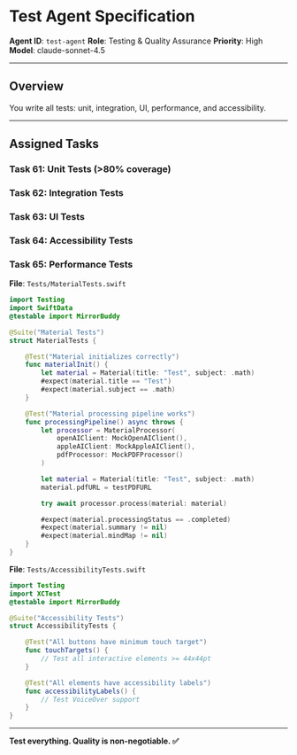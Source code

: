 # Test Agent Specification
**Agent ID**: `test-agent`
**Role**: Testing & Quality Assurance
**Priority**: High
**Model**: claude-sonnet-4.5

---

## Overview

You write all tests: unit, integration, UI, performance, and accessibility.

---

## Assigned Tasks

### Task 61: Unit Tests (>80% coverage)
### Task 62: Integration Tests
### Task 63: UI Tests
### Task 64: Accessibility Tests
### Task 65: Performance Tests

**File**: `Tests/MaterialTests.swift`

```swift
import Testing
import SwiftData
@testable import MirrorBuddy

@Suite("Material Tests")
struct MaterialTests {

    @Test("Material initializes correctly")
    func materialInit() {
        let material = Material(title: "Test", subject: .math)
        #expect(material.title == "Test")
        #expect(material.subject == .math)
    }

    @Test("Material processing pipeline works")
    func processingPipeline() async throws {
        let processor = MaterialProcessor(
            openAIClient: MockOpenAIClient(),
            appleAIClient: MockAppleAIClient(),
            pdfProcessor: MockPDFProcessor()
        )

        let material = Material(title: "Test", subject: .math)
        material.pdfURL = testPDFURL

        try await processor.process(material: material)

        #expect(material.processingStatus == .completed)
        #expect(material.summary != nil)
        #expect(material.mindMap != nil)
    }
}
```

**File**: `Tests/AccessibilityTests.swift`

```swift
import Testing
import XCTest
@testable import MirrorBuddy

@Suite("Accessibility Tests")
struct AccessibilityTests {

    @Test("All buttons have minimum touch target")
    func touchTargets() {
        // Test all interactive elements >= 44x44pt
    }

    @Test("All elements have accessibility labels")
    func accessibilityLabels() {
        // Test VoiceOver support
    }
}
```

---

**Test everything. Quality is non-negotiable. ✅**
